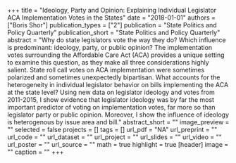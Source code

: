 +++
title = "Ideology, Party and Opinion: Explaining Individual Legislator ACA Implementation Votes in the States"
date = "2018-01-01"
authors = ["Boris Shor"]
publication_types = ["2"]
publication = "State Politics and Policy Quarterly"
publication_short = "State Politics and Policy Quarterly"
abstract = "Why do state legislators vote the way they do? Which influence is predominant: ideology, party, or public opinion? The implementation votes surrounding the Affordable Care Act (ACA) provides a unique setting to examine this question, as they make all three considerations highly salient. State roll call votes on ACA implementation were sometimes polarized and sometimes unexpectedly bipartisan. What accounts for the heterogeneity in individual legislator behavior on bills implementing the ACA at the state level? Using new data on legislator ideology and votes from 2011-2015, I show evidence that legislator ideology was by far the most important predictor of voting on implementation votes, far more so than legislator party or public opinion. Moreover, I show the influence of ideology is heterogenous by issue area and bill."
abstract_short = ""
image_preview = ""
selected = false
projects = []
tags = []
url_pdf = "NA"
url_preprint = ""
url_code = ""
url_dataset = ""
url_project = ""
url_slides = ""
url_video = ""
url_poster = ""
url_source = ""
math = true
highlight = true
[header]
image = ""
caption = ""
+++
